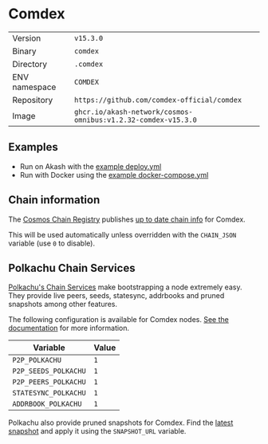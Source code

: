 # Comdex

| | |
|---|---|
|Version|`v15.3.0`|
|Binary|`comdex`|
|Directory|`.comdex`|
|ENV namespace|`COMDEX`|
|Repository|`https://github.com/comdex-official/comdex`|
|Image|`ghcr.io/akash-network/cosmos-omnibus:v1.2.32-comdex-v15.3.0`|

## Examples

- Run on Akash with the [example deploy.yml](./deploy.yml)
- Run with Docker using the [example docker-compose.yml](./docker-compose.yml)

## Chain information

The [Cosmos Chain Registry](https://github.com/cosmos/chain-registry) publishes [up to date chain info](https://raw.githubusercontent.com/cosmos/chain-registry/master/comdex/chain.json) for Comdex.

This will be used automatically unless overridden with the `CHAIN_JSON` variable (use `0` to disable).

## Polkachu Chain Services

[Polkachu's Chain Services](https://www.polkachu.com/networks/comdex) make bootstrapping a node extremely easy. They provide live peers, seeds, statesync, addrbooks and pruned snapshots among other features.

The following configuration is available for Comdex nodes. [See the documentation](../README.md#polkachu-services) for more information.

|Variable|Value|
|---|---|
|`P2P_POLKACHU`|`1`|
|`P2P_SEEDS_POLKACHU`|`1`|
|`P2P_PEERS_POLKACHU`|`1`|
|`STATESYNC_POLKACHU`|`1`|
|`ADDRBOOK_POLKACHU`|`1`|

Polkachu also provide pruned snapshots for Comdex. Find the [latest snapshot](https://polkachu.com/tendermint_snapshots/comdex) and apply it using the `SNAPSHOT_URL` variable.

